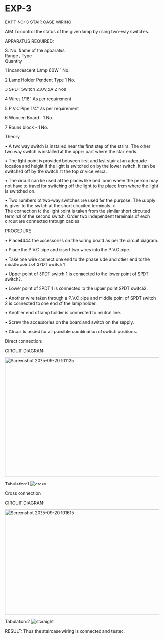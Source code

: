 # EXP-3
EXPT NO: 3				STAIR CASE WIRING                     

 
AIM
 To control the status of the given lamp by using two–way switches. 
 
APPARATUS REQUIRED:


S. No.
Name of the apparatus	
Range / Type	
Quantity

1	Incandescent Lamp	60W	1 No.

2	Lamp Holder	Pendent Type	1 No.

3	SPDT Switch	230V,5A	2 Nos

4	Wires	1/18”	As per requirement

5	P.V.C Pipe	1/4"	As per requirement

6	Wooden Board	-	1 No.

7	Round block	-	1 No.


Theory:

•	A two way switch is installed near the first step of the stairs. The other two way switch is installed at the upper part where the stair ends.

•	The light point is provided between first and last stair at an adequate location and height if the light is switched on by the lower switch. It can be switched off by the switch at the top or vice versa.

•	The circuit can be used at the places like bed room where the person may  not  have  to  travel for switching off the light to the place from where the light is switched on.

•	Two  numbers  of  two-way  switches  are  used  for  the  purpose.  The supply is given to the switch at the short circuited terminals.
•	
The  connection  to  the  light  point  is  taken  from  the  similar  short circuited  terminal  of  the   second  switch.   Order  two  independent terminals of each circuit are connected through  cables

PROCEDURE

•  Place4444 the accessories on the wiring board as per the circuit diagram.

•  Place the P.V.C pipe and insert two wires into the P.V.C pipe.

•	Take one wire connect one end to the phase side and other end to the middle point of SPDT switch 1

•  Upper point of SPDT switch 1 is connected to the lower point of SPDT switch2.

•  Lower point of SPDT 1 is connected to the upper point SPDT switch2.

•	Another wire taken through a P.V.C pipe and middle point of SPDT switch 2 is connected to one end of the lamp holder.

•  Another end of lamp holder is connected to neutral line.

•  Screw the accessories on the board and switch on the supply.

•  Circuit is tested for all possible combination of switch positions.


Direct connection:

CIRCUIT DIAGRAM: 

<img width="1006" height="391" alt="Screenshot 2025-09-20 101125" src="https://github.com/user-attachments/assets/812f7f5d-d64d-4a9f-b173-47af303419fe" />

Tabulation:1
![cross](https://github.com/user-attachments/assets/e023e516-1deb-44ed-9b21-7bceae83ded3)

Cross connection:

CIRCUIT DIAGRAM:

<img width="925" height="344" alt="Screenshot 2025-09-20 101615" src="https://github.com/user-attachments/assets/69ff3b06-1fc7-49bb-9da1-8f2e1bbf9b17" />

Tabulation:2
![staraight](https://github.com/user-attachments/assets/2113d5da-2ebd-4599-88fb-c9207c43020b)

RESULT:
Thus the staircase wiring is connected and tested.

